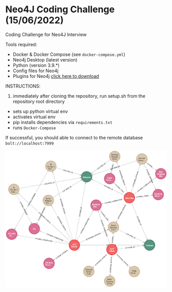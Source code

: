 # Neo4J Coding Challenge (15/06/2022)
Coding Challenge for Neo4J Interview

Tools required:
 - Docker & Docker Compose (see `docker-compose.yml`)
 - Neo4j Desktop (latest version)
 - Python (version 3.9.*)
 - Config files for Neo4j 
 - Plugins for Neo4j [click here to download](https://github.com/neo4j-contrib/neo4j-apoc-procedures/releases/4.4.0.1)


INSTRUCTIONS:
1. immediately after cloning the repository, run setup.sh from the repository root directory

* sets up python virtual env
* activates virtual env
* pip installs dependencies via `requirements.txt`
* runs `Docker-Compose`

If successful, you should able to connect to the remote database `bolt://localhost:7999`

![](https://github.com/franckess/neo4j_practice/blob/master/figs/education_graph_1.png)